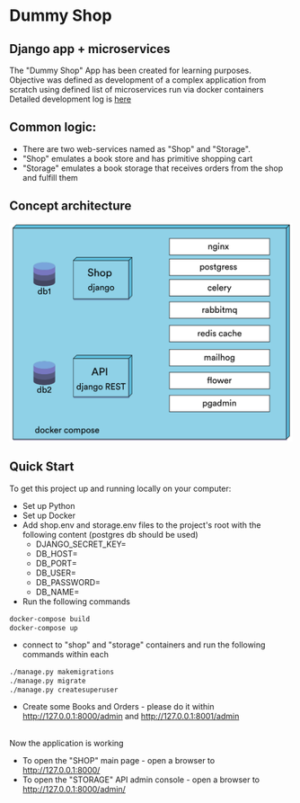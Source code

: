 # Dummy Shop 

## Django app + microservices 

The "Dummy Shop" App has been created for learning purposes. <br>
Objective was defined as development of a complex application from scratch using defined list of microservices run via docker containers
Detailed development log is [here](https://github.com/gorgeous-george/dummy_shop/blob/main/development_log.md)

## Common logic:
- There are two web-services named as "Shop" and "Storage".
- "Shop" emulates a book store and has primitive shopping cart
- "Storage" emulates a book storage that receives orders from the shop and fulfill them

## Concept architecture

![concept](/concept.png)

## Quick Start

To get this project up and running locally on your computer:

- Set up Python 
- Set up Docker
- Add shop.env and storage.env files to the project's root with the following content (postgres db should be used)
  - DJANGO_SECRET_KEY=
  - DB_HOST=
  - DB_PORT=
  - DB_USER=
  - DB_PASSWORD=
  - DB_NAME=
- Run the following commands
```
docker-compose build
docker-compose up
```
- connect to "shop" and "storage" containers and run the following commands within each
```
./manage.py makemigrations
./manage.py migrate
./manage.py createsuperuser
```
- Create some Books and Orders - please do it within http://127.0.0.1:8000/admin and http://127.0.0.1:8001/admin  

<br>Now the application is working
- To open the "SHOP" main page - open a browser to http://127.0.0.1:8000/
- To open the "STORAGE" API admin console - open a browser to http://127.0.0.1:8000/admin/
